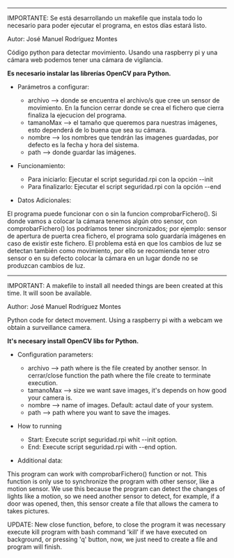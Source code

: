 -------------------------------------------

IMPORTANTE: Se está desarrollando un makefile que instala todo lo necesario para poder ejecutar el programa, en estos días estará listo.

Autor: José Manuel Rodríguez Montes

Código python para detectar movimiento.
Usando una raspberry pi y una cámara web podemos tener una cámara de vigilancia.

**Es necesario instalar las librerías OpenCV para Python.**

- Parámetros a configurar:

	- archivo --> donde se encuentra el archivo/s que cree un sensor de movimiento. En la funcion cerrar donde se crea el fichero que cierra finaliza la ejecucion del programa.
	- tamanoMax --> el tamaño que queremos para nuestras imágenes, esto dependerá de lo buena que sea su cámara.
	- nombre --> los nombres que tendrán las imagenes guardadas, por defecto es la fecha y hora del sistema.
	- path --> donde guardar las imágenes.

- Funcionamiento:

    - Para iniciarlo: Ejecutar el script seguridad.rpi con la opción --init
    - Para finalizarlo: Ejecutar el script seguridad.rpi con la opción --end


- Datos Adicionales:

El programa puede funcionar con o sin la funcion comprobarFichero().
Si donde vamos a colocar la cámara tenemos algún otro sensor, con comprobarFichero() los podríamos tener sincronizados; por ejemplo: sensor de apertura de puerta crea fichero, el programa solo guardaría imágenes en caso de existir este fichero.
El problema está en que los cambios de luz se detectan también como movimiento, por ello se recomienda tener otro sensor o en su defecto colocar la cámara en un lugar donde no se produzcan cambios de luz.



-------------------------------------------

IMPORTANT: A makefile to install all needed things are been created at this time. It will soon be available.

Author: José Manuel Rodríguez Montes

Python code for detect movement.
Using a raspberry pi with a webcam we obtain a surveillance camera.

**It's necesary install OpenCV libs for Python.**

- Configuration parameters:

	- archivo --> path where is the file created by another sensor. In cerrar/close function the path where the file create to terminate execution.
	- tamanoMax --> size we want save images, it's depends on how good your camera is.
	- nombre --> name of images. Default: actaul date of your system.
	- path --> path where you want to save the images.

- How to running

    - Start: Execute script seguridad.rpi whit --init option.
    - End: Execute script seguridad.rpi with --end option.

- Additional data:

This program can work with comprobarFichero() function or not. This function is only use to synchronize the program with other sensor, like a motion sensor. We use this because the program can detect the changes of lights like a motion, so we need another sensor to detect, for example, if a door was opened, then, this sensor create a file that allows the camera to takes pictures. 

UPDATE: New close function, before, to close the program it was necessary execute kill program with bash command 'kill' if we have executed on background, or pressing 'q' button, now, we just need to create a file and program will finish.
